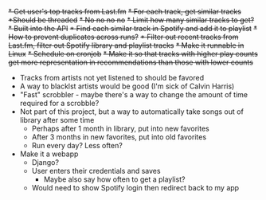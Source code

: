~~* Get user's top tracks from Last.fm~~
~~* For each track, get similar tracks~~
    ~~*Should be threaded~~
        ~~* No no no no~~
    ~~* Limit how many similar tracks to get?~~
    	~~* Built into the API~~
~~* Find each similar track in Spotify and add it to playlist~~
    ~~* How to prevent duplicates across runs?~~
        ~~* Filter out recent tracks from Last.fm, filter out Spotify library and playlist tracks~~
~~* Make it runnable in Linux~~
~~* Schedule on cronjob~~
~~* Make it so that tracks with higher play counts get more representation in recommendations than those with lower counts~~
* Tracks from artists not yet listened to should be favored
* A way to blacklst artists would be good (I'm sick of Calvin Harris)
* "Fast" scrobbler - maybe there's a way to change the amount of time required for a scrobble?
* Not part of this project, but a way to automatically take songs out of library after some time
    * Perhaps after 1 month in library, put into new favorites
    * After 3 months in new favorites, put into old favorites
    * Run every day? Less often?
* Make it a webapp
    * Django?
    * User enters their credentials and saves
        * Maybe also say how often to get a playlist?
    * Would need to show Spotify login then redirect back to my app
